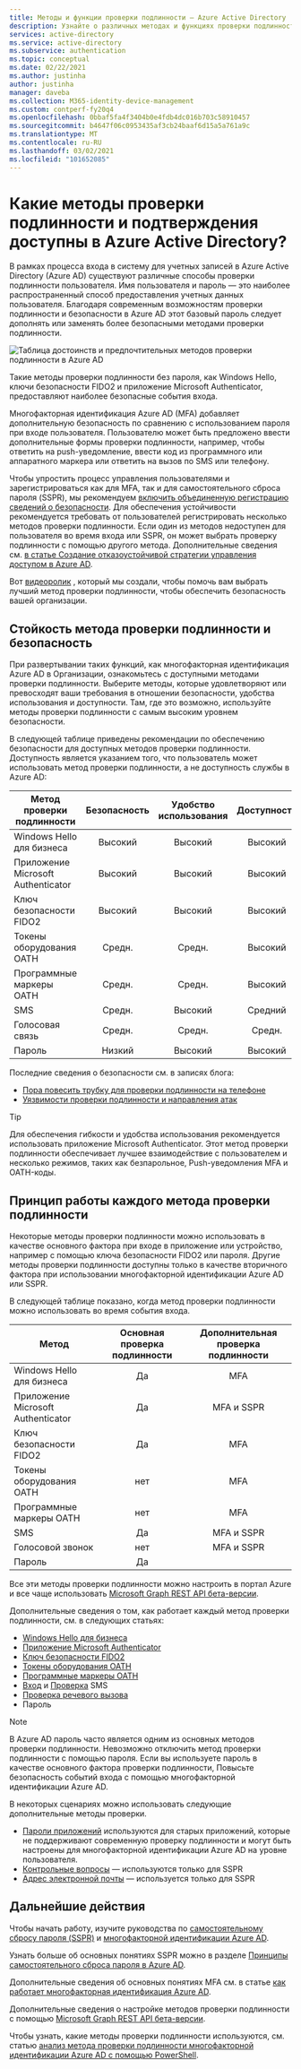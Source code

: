 ```yaml
---
title: Методы и функции проверки подлинности — Azure Active Directory
description: Узнайте о различных методах и функциях проверки подлинности, доступных в Azure Active Directory для оптимизации и защиты входа в систему.
services: active-directory
ms.service: active-directory
ms.subservice: authentication
ms.topic: conceptual
ms.date: 02/22/2021
ms.author: justinha
author: justinha
manager: daveba
ms.collection: M365-identity-device-management
ms.custom: contperf-fy20q4
ms.openlocfilehash: 0bbaf5fa4f3404b0e4fdb4dc016b703c58910457
ms.sourcegitcommit: b4647f06c0953435af3cb24baaf6d15a5a761a9c
ms.translationtype: MT
ms.contentlocale: ru-RU
ms.lasthandoff: 03/02/2021
ms.locfileid: "101652085"
---
```

# <a name="what-authentication-and-verification-methods-are-available-in-azure-active-directory"></a>Какие методы проверки подлинности и подтверждения доступны в Azure Active Directory?

В рамках процесса входа в систему для учетных записей в Azure Active Directory (Azure AD) существуют различные способы проверки подлинности пользователя. Имя пользователя и пароль — это наиболее распространенный способ предоставления учетных данных пользователя. Благодаря современным возможностям проверки подлинности и безопасности в Azure AD этот базовый пароль следует дополнять или заменять более безопасными методами проверки подлинности.

![Таблица достоинств и предпочтительных методов проверки подлинности в Azure AD](media/concept-authentication-methods/authentication-methods.png)

Такие методы проверки подлинности без пароля, как Windows Hello, ключи безопасности FIDO2 и приложение Microsoft Authenticator, предоставляют наиболее безопасные события входа.

Многофакторная идентификация Azure AD (MFA) добавляет дополнительную безопасность по сравнению с использованием пароля при входе пользователя. Пользователю может быть предложено ввести дополнительные формы проверки подлинности, например, чтобы ответить на push-уведомление, ввести код из программного или аппаратного маркера или ответить на вызов по SMS или телефону.

Чтобы упростить процесс управления пользователями и зарегистрироваться как для MFA, так и для самостоятельного сброса пароля (SSPR), мы рекомендуем [включить объединенную регистрацию сведений о безопасности](howto-registration-mfa-sspr-combined.md). Для обеспечения устойчивости рекомендуется требовать от пользователей регистрировать несколько методов проверки подлинности. Если один из методов недоступен для пользователя во время входа или SSPR, он может выбрать проверку подлинности с помощью другого метода. Дополнительные сведения см. [в статье Создание отказоустойчивой стратегии управления доступом в Azure AD](concept-resilient-controls.md).

Вот [видеоролик](https://www.youtube.com/watch?v=LB2yj4HSptc&feature=youtu.be) , который мы создали, чтобы помочь вам выбрать лучший метод проверки подлинности, чтобы обеспечить безопасность вашей организации.

## <a name="authentication-method-strength-and-security"></a>Стойкость метода проверки подлинности и безопасность

При развертывании таких функций, как многофакторная идентификация Azure AD в Организации, ознакомьтесь с доступными методами проверки подлинности. Выберите методы, которые удовлетворяют или превосходят ваши требования в отношении безопасности, удобства использования и доступности. Там, где это возможно, используйте методы проверки подлинности с самым высоким уровнем безопасности.

В следующей таблице приведены рекомендации по обеспечению безопасности для доступных методов проверки подлинности. Доступность является указанием того, что пользователь может использовать метод проверки подлинности, а не доступность службы в Azure AD:

| Метод проверки подлинности          | Безопасность | Удобство использования | Доступность |
|--------------------------------|:--------:|:---------:|:------------:|
| Windows Hello для бизнеса     | Высокий     | Высокий      | Высокий         |
| Приложение Microsoft Authenticator    | Высокий     | Высокий      | Высокий         |
| Ключ безопасности FIDO2             | Высокий     | Высокий      | Высокий         |
| Токены оборудования OATH           | Средн.   | Средн.    | Высокий         |
| Программные маркеры OATH           | Средн.   | Средн.    | Высокий         |
| SMS                            | Средн.   | Высокий      | Средний       |
| Голосовая связь                          | Средн.   | Средн.    | Средн.       |
| Пароль                       | Низкий      | Высокий      | Высокий         |

Последние сведения о безопасности см. в записях блога:

- [Пора повесить трубку для проверки подлинности на телефоне](https://techcommunity.microsoft.com/t5/azure-active-directory-identity/it-s-time-to-hang-up-on-phone-transports-for-authentication/ba-p/1751752)
- [Уязвимости проверки подлинности и направления атак](https://techcommunity.microsoft.com/t5/azure-active-directory-identity/all-your-creds-are-belong-to-us/ba-p/855124)

> [!TIP]
> Для обеспечения гибкости и удобства использования рекомендуется использовать приложение Microsoft Authenticator. Этот метод проверки подлинности обеспечивает лучшее взаимодействие с пользователем и несколько режимов, таких как безпарольное, Push-уведомления MFA и OATH-коды.

## <a name="how-each-authentication-method-works"></a>Принцип работы каждого метода проверки подлинности

Некоторые методы проверки подлинности можно использовать в качестве основного фактора при входе в приложение или устройство, например с помощью ключа безопасности FIDO2 или пароля. Другие методы проверки подлинности доступны только в качестве вторичного фактора при использовании многофакторной идентификации Azure AD или SSPR.

В следующей таблице показано, когда метод проверки подлинности можно использовать во время события входа.

| Метод                         | Основная проверка подлинности | Дополнительная проверка подлинности  |
|--------------------------------|:----------------------:|:-------------------------:|
| Windows Hello для бизнеса     | Да                    | MFA                       |
| Приложение Microsoft Authenticator    | Да                    | MFA и SSPR              |
| Ключ безопасности FIDO2             | Да                    | MFA                       |
| Токены оборудования OATH           | нет                     | MFA                       |
| Программные маркеры OATH           | нет                     | MFA                       |
| SMS                            | Да                    | MFA и SSPR              |
| Голосовой звонок                     | нет                     | MFA и SSPR              |
| Пароль                       | Да                    |                           |

Все эти методы проверки подлинности можно настроить в портал Azure и все чаще использовать [Microsoft Graph REST API бета-версии](/graph/api/resources/authenticationmethods-overview?view=graph-rest-beta).

Дополнительные сведения о том, как работает каждый метод проверки подлинности, см. в следующих статьях:

* [Windows Hello для бизнеса](/windows/security/identity-protection/hello-for-business/hello-overview)
* [Приложение Microsoft Authenticator](concept-authentication-authenticator-app.md)
* [Ключ безопасности FIDO2](concept-authentication-passwordless.md#fido2-security-keys)
* [Токены оборудования OATH](concept-authentication-oath-tokens.md#oath-hardware-tokens)
* [Программные маркеры OATH](concept-authentication-oath-tokens.md#oath-software-tokens)
* [Вход](howto-authentication-sms-signin.md) и [Проверка](concept-authentication-phone-options.md#mobile-phone-verification) SMS
* [Проверка речевого вызова](concept-authentication-phone-options.md)
* Пароль

> [!NOTE]
> В Azure AD пароль часто является одним из основных методов проверки подлинности. Невозможно отключить метод проверки подлинности с помощью пароля. Если вы используете пароль в качестве основного фактора проверки подлинности, Повысьте безопасность событий входа с помощью многофакторной идентификации Azure AD.

В некоторых сценариях можно использовать следующие дополнительные методы проверки.

* [Пароли приложений](howto-mfa-app-passwords.md) используются для старых приложений, которые не поддерживают современную проверку подлинности и могут быть настроены для многофакторной идентификации Azure AD на уровне пользователя.
* [Контрольные вопросы](concept-authentication-security-questions.md) — используются только для SSPR
* [Адрес электронной почты](concept-sspr-howitworks.md#authentication-methods) — используется только для SSPR

## <a name="next-steps"></a>Дальнейшие действия

Чтобы начать работу, изучите руководства по [самостоятельному сбросу пароля (SSPR)][tutorial-sspr] и [многофакторной идентификации Azure AD][tutorial-azure-mfa].

Узнать больше об основных понятиях SSPR можно в разделе [Принципы самостоятельного сброса пароля в Azure AD][concept-sspr].

Дополнительные сведения об основных понятиях MFA см. в статье [как работает многофакторная идентификация Azure AD][concept-mfa].

Дополнительные сведения о настройке методов проверки подлинности с помощью [Microsoft Graph REST API бета-версии](/graph/api/resources/authenticationmethods-overview?view=graph-rest-beta).

Чтобы узнать, какие методы проверки подлинности используются, см. статью [анализ метода проверки подлинности многофакторной идентификации Azure AD с помощью PowerShell](/samples/azure-samples/azure-mfa-authentication-method-analysis/azure-mfa-authentication-method-analysis/).

<!-- INTERNAL LINKS -->
[tutorial-sspr]: tutorial-enable-sspr.md
[tutorial-azure-mfa]: tutorial-enable-azure-mfa.md
[concept-sspr]: concept-sspr-howitworks.md
[concept-mfa]: concept-mfa-howitworks.md
